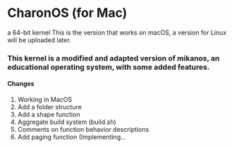 # CharonOS (for Mac)
 a 64-bit kernel
 This is the version that works on macOS, a version for Linux will be uploaded later.



### This kernel is a modified and adapted version of mikanos, an educational operating system, with some added features. 




#### Changes
1. Working in MacOS
2. Add a folder structure
3. Add a shape function
4. Aggregate build system (build.sh)
5. Comments on function behavior descriptions
6. Add paging function (Implementing...
